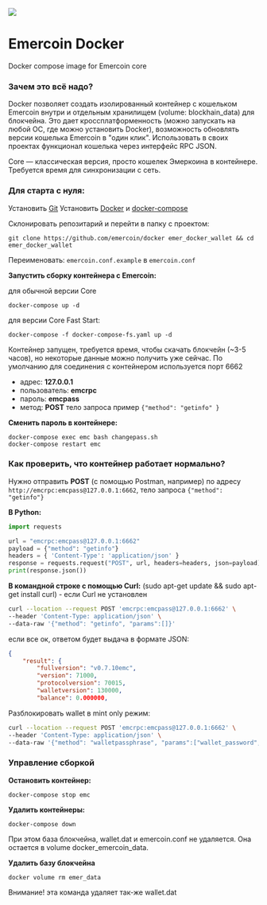 ![](https://github.com/emercoin/docker/blob/main/docker.png)
# Emercoin Docker
Docker compose image for Emercoin core

### Зачем это всё надо?

Docker позволяет создать изолированный контейнер с кошельком Emercoin внутри и отдельным хранилищем (volume: blockhain_data) для блокчейна. Это дает кроссплатформенность (можно запускать на любой ОС, где можно установить Docker), возможность обновлять версии кошелька Emercoin в "один клик". Использовать в своих проектах функционал кошелька через интерфейс RPC JSON.

Core — классическая версия, просто кошелек Эмеркоина в контейнере. Требуется время для синхронизации с сеть. 

### Для старта с нуля: 
 
Установить [Git](https://github.com/git-guides/install-git) 
Установить [Docker](https://docs.docker.com/engine/install/) и [docker-compose](https://docs.docker.com/compose/install/#install-compose) 

Склонировать репозитарий и перейти в папку с проектом:
```
git clone https://github.com/emercoin/docker emer_docker_wallet && cd emer_docker_wallet
``` 

Переименовать: `emercoin.conf.example` в `emercoin.conf`

**Запустить сборку контейнера с Emercoin:**

для обычной версии Core
```
docker-compose up -d
```
для версии Core Fast Start:
```
docker-compose -f docker-compose-fs.yaml up -d
```

Контейнер запущен, требуется время, чтобы скачать блокчейн (~3-5 часов), но некоторые данные можно получить уже сейчас.
По умолчанию для соединения с контейнером используется порт 6662

- адрес: **127.0.0.1**
- пользователь: **emcrpc**
- пароль: **emcpass**
- метод: **POST** тело запроса пример `{"method": "getinfo" }`

**Сменить пароль в контейнере:**
```
docker-compose exec emc bash changepass.sh
docker-compose restart emc
```

### Как проверить, что контейнер работает нормально?
Нужно отправить **POST** (с помощью Postman, например)
по адресу `http://emcrpc:emcpass@127.0.0.1:6662`, тело запроса `{"method": "getinfo"}`

**В Python:**
```python
import requests

url = "emcrpc:emcpass@127.0.0.1:6662"
payload = {"method": "getinfo"}
headers = { 'Content-Type': 'application/json' }
response = requests.request("POST", url, headers=headers, json=payload)
print(response.json())
```

**В командной строке c помощью Curl:**
(sudo apt-get update && sudo apt-get install curl) - если Curl не установлен
```bash
curl --location --request POST 'emcrpc:emcpass@127.0.0.1:6662' \
--header 'Content-Type: application/json' \
--data-raw '{"method": "getinfo", "params":[]}'
```
если все ок, ответом будет выдача в формате JSON:
```JSON
{
    "result": {
        "fullversion": "v0.7.10emc",
        "version": 71000,
        "protocolversion": 70015,
        "walletversion": 130000,
        "balance": 0.000000,
```

Разблокировать wallet в mint only режим:

```bash
curl --location --request POST 'emcrpc:emcpass@127.0.0.1:6662' \
--header 'Content-Type: application/json' \
--data-raw '{"method": "walletpassphrase", "params":["wallet_password", 100500, true]}'
```

### Управление сборкой

**Остановить контейнер:**
```
docker-compose stop emc
```

**Удалить контейнеры:**
```
docker-compose down
```
При этом база блокчейна, wallet.dat и emercoin.conf не удаляется. Она остается в volume docker_emercoin_data.

**Удалить базу блокчейна**
```
docker volume rm emer_data
```
Внимание! эта команда удаляет так-же wallet.dat
